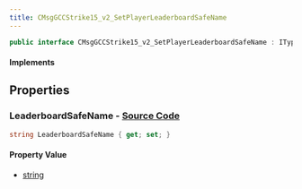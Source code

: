 ```yaml
---
title: CMsgGCCStrike15_v2_SetPlayerLeaderboardSafeName
---
```


```csharp
public interface CMsgGCCStrike15_v2_SetPlayerLeaderboardSafeName : ITypedProtobuf<CMsgGCCStrike15_v2_SetPlayerLeaderboardSafeName>, INativeHandle
```

#### Implements

## Properties

### **LeaderboardSafeName** - [Source Code](https://github.com/swiftly-solution/swiftlys2/blob/main/managed/src/SwiftlyS2.Generated/Protobufs/Interfaces/CMsgGCCStrike15_v2_SetPlayerLeaderboardSafeName.cs#L13)

```csharp
string LeaderboardSafeName { get; set; }
```

#### Property Value

- [string](https://learn.microsoft.com/dotnet/api/system.string)

